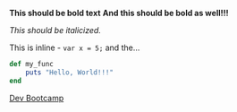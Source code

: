 **This should be bold text**
**And this should be bold as well!!!**


_This should be italicized._

This is inline - `var x = 5;` and the...

```ruby
def my_func
    puts "Hello, World!!!"
end

```

[Dev Bootcamp](http://www.devbootcamp.com)